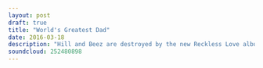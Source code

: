 ```yaml
---
layout: post
draft: true
title: "World's Greatest Dad"
date: 2016-03-18
description: "Hill and Beez are destroyed by the new Reckless Love album and it's not pretty. There's chat on the new Metallica and Suicide Silence albums, Placebo's 20th Anniversary, Tool's writers block, album reviews include the recent Iggy Pop and Josh Homme, Marudergrind and Hands Like Houses and we are honoured to be joined by David from the legendary Refused to discuss one of the starting points for European death metal, Entombed's Left Hand Path."
soundcloud: 252480898
---
```

